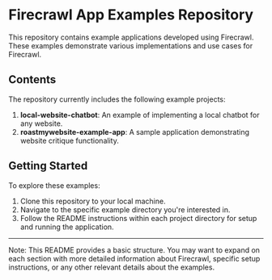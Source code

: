 # Firecrawl App Examples Repository

This repository contains example applications developed using Firecrawl. These examples demonstrate various implementations and use cases for Firecrawl.

## Contents

The repository currently includes the following example projects:

1. **local-website-chatbot**: An example of implementing a local chatbot for any website.
2. **roastmywebsite-example-app**: A sample application demonstrating website critique functionality.

## Getting Started

To explore these examples:

1. Clone this repository to your local machine.
2. Navigate to the specific example directory you're interested in.
3. Follow the README instructions within each project directory for setup and running the application.

---

Note: This README provides a basic structure. You may want to expand on each section with more detailed information about Firecrawl, specific setup instructions, or any other relevant details about the examples.
